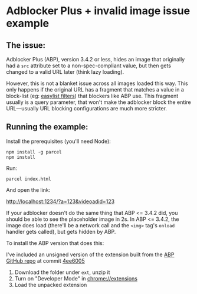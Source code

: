 Adblocker Plus + invalid image issue example
============================================

The issue:
---------

Adblocker Plus (ABP), version 3.4.2 or less, hides an image that
originally had a `src` attribute set to a non-spec-compliant value, but
then gets changed to a valid URL later (think lazy loading).

However, this is not a blanket issue across all images loaded this way.
This only happens if the original URL has a fragment that matches a
value in a block-list (eg: [easylist filters](https://easylist.to/))
that blockers like ABP use. This fragment usually is a query parameter,
that won't make the adblocker block the entire URL—usually URL blocking
configurations are much more stricter.

Running the example:
-------------------

Install the prerequisites (you'll need Node):

    npm install -g parcel
    npm install

Run:

    parcel index.html

And open the link:

[http://localhost:1234/?a=123&videoadid=123](http://localhost:1234/?a=123&videoadid=123)

If your adblocker doesn't do the same thing that ABP <= 3.4.2 did, you
should be able to see the placeholder image in 2s. In ABP <= 3.4.2, the
image does load (there'll be a network call and the `<img>` tag's
`onload` handler gets called), but gets hidden by ABP.


To install the ABP version that does this:

I've included an unsigned version of the extension built from the [ABP
GitHub repo](https://github.com/adblockplus/adblockpluschrome/) at
commit [4ee6005](https://github.com/adblockplus/adblockpluschrome/commit/4ee6005)

1. Download the folder under `ext`, unzip it
2. Turn on "Developer Mode" in [chrome://extensions](chrome://extensions)
3. Load the unpacked extension
